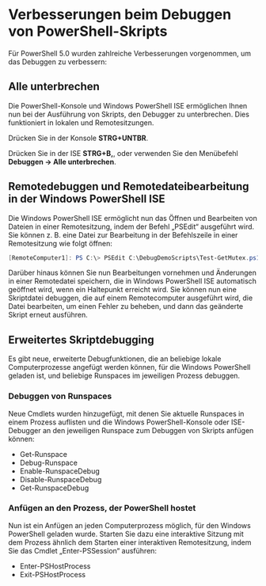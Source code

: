 # Verbesserungen beim Debuggen von PowerShell-Skripts

Für PowerShell 5.0 wurden zahlreiche Verbesserungen vorgenommen, um das Debuggen zu verbessern:

## Alle unterbrechen

Die PowerShell-Konsole und Windows PowerShell ISE ermöglichen Ihnen nun bei der Ausführung von Skripts, den Debugger zu unterbrechen. Dies funktioniert in lokalen und Remotesitzungen.

Drücken Sie in der Konsole **STRG+UNTBR**.

Drücken Sie in der ISE **STRG+B,**, oder verwenden Sie den Menübefehl **Debuggen -> Alle unterbrechen**.

## Remotedebuggen und Remotedateibearbeitung in der Windows PowerShell ISE

Die Windows PowerShell ISE ermöglicht nun das Öffnen und Bearbeiten von Dateien in einer Remotesitzung, indem der Befehl „PSEdit“ ausgeführt wird.
Sie können z. B. eine Datei zur Bearbeitung in der Befehlszeile in einer Remotesitzung wie folgt öffnen:

```powershell
[RemoteComputer1]: PS C:\> PSEdit C:\DebugDemoScripts\Test-GetMutex.ps1
```

Darüber hinaus können Sie nun Bearbeitungen vornehmen und Änderungen in einer Remotedatei speichern, die in Windows PowerShell ISE automatisch geöffnet wird, wenn ein Haltepunkt erreicht wird.
Sie können nun eine Skriptdatei debuggen, die auf einem Remotecomputer ausgeführt wird, die Datei bearbeiten, um einen Fehler zu beheben, und dann das geänderte Skript erneut ausführen.

## Erweitertes Skriptdebugging

Es gibt neue, erweiterte Debugfunktionen, die an beliebige lokale Computerprozesse angefügt werden können, für die Windows PowerShell geladen ist, und beliebige Runspaces im jeweiligen Prozess debuggen.

### Debuggen von Runspaces

Neue Cmdlets wurden hinzugefügt, mit denen Sie aktuelle Runspaces in einem Prozess auflisten und die Windows PowerShell-Konsole oder ISE-Debugger an den jeweiligen Runspace zum Debuggen von Skripts anfügen können:

-   Get-Runspace
-   Debug-Runspace
-   Enable-RunspaceDebug
-   Disable-RunspaceDebug
-   Get-RunspaceDebug

### Anfügen an den Prozess, der PowerShell hostet

Nun ist ein Anfügen an jeden Computerprozess möglich, für den Windows PowerShell geladen wurde. Starten Sie dazu eine interaktive Sitzung mit dem Prozess ähnlich dem Starten einer interaktiven Remotesitzung, indem Sie das Cmdlet „Enter-PSSession“ ausführen:

-   Enter-PSHostProcess
-   Exit-PSHostProcess<!--HONumber=Mar16_HO2-->
